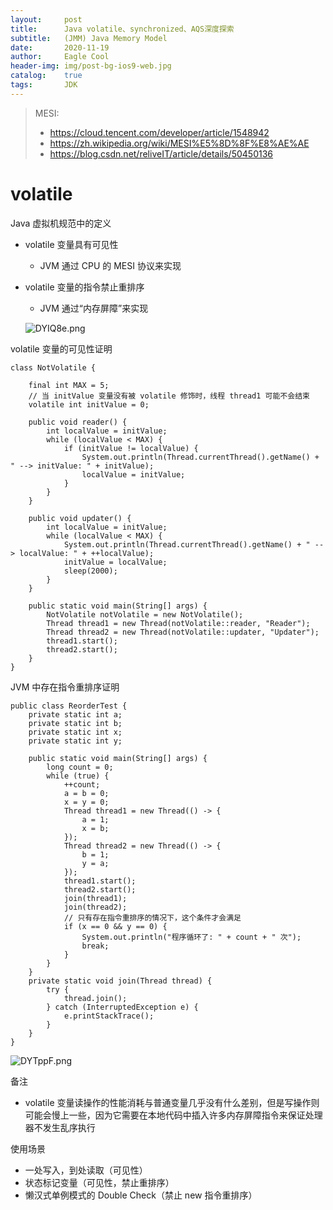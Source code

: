 ```yaml
---
layout:     post
title:      Java volatile、synchronized、AQS深度探索
subtitle:   (JMM) Java Memory Model
date:       2020-11-19
author:     Eagle Cool
header-img: img/post-bg-ios9-web.jpg
catalog: 	true
tags:       JDK
---
```


> MESI:
> * https://cloud.tencent.com/developer/article/1548942
> * https://zh.wikipedia.org/wiki/MESI%E5%8D%8F%E8%AE%AE
> * https://blog.csdn.net/reliveIT/article/details/50450136
> 

# volatile

Java 虚拟机规范中的定义
* volatile 变量具有可见性
    * JVM 通过 CPU 的 MESI 协议来实现
* volatile 变量的指令禁止重排序
    * JVM 通过“内存屏障”来实现
    
    ![DYIQ8e.png](https://s3.ax1x.com/2020/11/23/DYIQ8e.png)


volatile 变量的可见性证明
```
class NotVolatile {

    final int MAX = 5;
    // 当 initValue 变量没有被 volatile 修饰时，线程 thread1 可能不会结束
    volatile int initValue = 0;

    public void reader() {
        int localValue = initValue;
        while (localValue < MAX) {
            if (initValue != localValue) {
                System.out.println(Thread.currentThread().getName() + " --> initValue: " + initValue);
                localValue = initValue;
            }
        }
    }

    public void updater() {
        int localValue = initValue;
        while (localValue < MAX) {
            System.out.println(Thread.currentThread().getName() + " --> localValue: " + ++localValue);
            initValue = localValue;
            sleep(2000);
        }
    }

    public static void main(String[] args) {
        NotVolatile notVolatile = new NotVolatile();
        Thread thread1 = new Thread(notVolatile::reader, "Reader");
        Thread thread2 = new Thread(notVolatile::updater, "Updater");
        thread1.start();
        thread2.start();
    }
}
```

JVM 中存在指令重排序证明
```
public class ReorderTest {
    private static int a;
    private static int b;
    private static int x;
    private static int y;

    public static void main(String[] args) {
        long count = 0;
        while (true) {
            ++count;
            a = b = 0;
            x = y = 0;
            Thread thread1 = new Thread(() -> {
                a = 1;
                x = b;
            });
            Thread thread2 = new Thread(() -> {
                b = 1;
                y = a;
            });
            thread1.start();
            thread2.start();
            join(thread1);
            join(thread2);
            // 只有存在指令重排序的情况下，这个条件才会满足
            if (x == 0 && y == 0) {
                System.out.println("程序循环了: " + count + " 次");
                break;
            }
        }
    }
    private static void join(Thread thread) {
        try {
            thread.join();
        } catch (InterruptedException e) {
            e.printStackTrace();
        }
    }
}
```
![DYTppF.png](https://s3.ax1x.com/2020/11/23/DYTppF.png)

备注
* volatile 变量读操作的性能消耗与普通变量几乎没有什么差别，但是写操作则可能会慢上一些，因为它需要在本地代码中插入许多内存屏障指令来保证处理器不发生乱序执行

使用场景
* 一处写入，到处读取（可见性）
* 状态标记变量（可见性，禁止重排序）
* 懒汉式单例模式的 Double Check（禁止 new 指令重排序）



